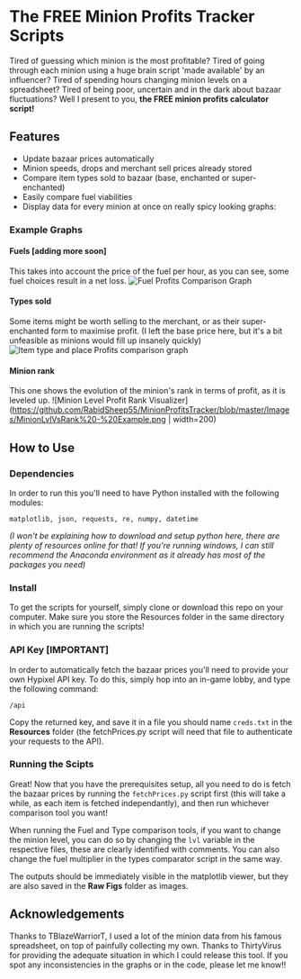 # The FREE Minion Profits Tracker Scripts
Tired of guessing which minion is the most profitable? Tired of going through each minion using a huge brain script 'made available' by an influencer? Tired of spending hours changing minion levels on a spreadsheet? Tired of being poor, uncertain and in the dark about bazaar fluctuations? Well I present to you, **the FREE minion profits calculator script!**

## Features
 - Update bazaar prices automatically
 - Minion speeds, drops and merchant sell prices already stored
 - Compare item types sold to bazaar (base, enchanted or super-enchanted)
 - Easily compare fuel viabilities
 - Display data for every minion at once on really spicy looking graphs:

### Example Graphs
#### Fuels [adding more soon]
This takes into account the price of the fuel per hour, as you can see, some fuel choices result in a net loss.
![Fuel Profits Comparison Graph](https://github.com/RabidSheep55/MinionProfitsTracker/blob/master/Images/FuelsLvlMax%20-%20Example.png)

#### Types sold
Some items might be worth selling to the merchant, or as their super-enchanted form to maximise profit. (I left the base price here, but it's a bit unfeasible as minions would fill up insanely quickly)
![Item type and place Profits comparison graph](https://github.com/RabidSheep55/MinionProfitsTracker/blob/master/Images/TypesLvlMax%20-%20Example.png)

#### Minion rank
This one shows the evolution of the minion's rank in terms of profit, as it is leveled up.
![Minion Level Profit Rank Visualizer](https://github.com/RabidSheep55/MinionProfitsTracker/blob/master/Images/MinionLvlVsRank%20-%20Example.png | width=200)

## How to Use
### Dependencies
In order to run this you'll need to have Python installed with the following modules:
```
matplotlib, json, requests, re, numpy, datetime
```
*(I won't be explaining how to download and setup python here, there are plenty of resources online for that! If you're running windows, I can still recommend the Anaconda environment as it already has most of the packages you need)*

### Install
To get the scripts for yourself, simply clone or download this repo on your computer. Make sure you store the Resources folder in the same directory in which you are running the scripts!

### API Key [IMPORTANT]
In order to automatically fetch the bazaar prices you'll need to provide your own Hypixel API key. To do this, simply hop into an in-game lobby, and type the following command:
```
/api
```
Copy the returned key, and save it in a file you should name `creds.txt` in the **Resources** folder (the fetchPrices.py script will need that file to authenticate your requests to the API).

### Running the Scipts
Great! Now that you have the prerequisites setup, all you need to do is fetch the bazaar prices by running the `fetchPrices.py` script first (this will take a while, as each item is fetched independantly), and then run whichever comparison tool you want!

When running the Fuel and Type comparison tools, if you want to change the minion level, you can do so by changing the `lvl` variable in the respective files, these are clearly identified with comments. You can also change the fuel multiplier in the types comparator script in the same way.

The outputs should be immediately visible in the matplotlib viewer, but they are also saved in the **Raw Figs** folder as images.


## Acknowledgements
Thanks to TBlazeWarriorT, I used a lot of the minion data from his famous spreadsheet, on top of painfully collecting my own.
Thanks to ThirtyVirus for providing the adequate situation in which I could release this tool.
If you spot any inconsistencies in the graphs or in the code, please let me know!!
